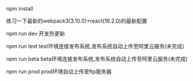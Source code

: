 npm install

练习一下最新的webpack3(3.10.0)+react(16.2.0)的最新配置

npm run dev  开发热更新

npm run test test环境连接发布系统,发布系统自动上传至阿里云服务(未完成)

npm run beta beta环境连接发布系统,发布系统自动上传至阿里云服务(未完成)

npm run prod prod环境自动上传至ftp服务器
